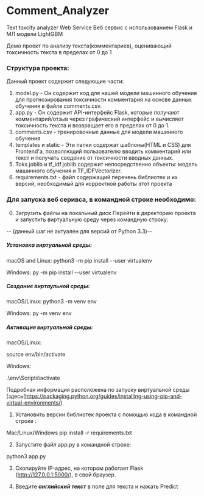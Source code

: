 # Comment_Analyzer
 Text toxcity analyzer Web Service
Веб сервис с использованием Flask и МЛ модели LightGBM

Демо проект по анализу текста(комментариев), оценивающий токсичность текста в пределах от 0 до 1

### Структура проекта: 

Данный проект содержит следующие части:
1. model.py - Он содержит код для нашей модели машинного обучения для прогнозирования токсичности комментария на основе данных обучения в файле comments.csv.
2. app.py - Он содержит API-интерфейс Flask, которые получают комментарий/отзыв через графический интерфейс и вычисляет токсичность текста и возвращает его в пределах от 0 до 1.
3. comments.csv - тренировочные данные для модели машинного обучения
4. templates и static - Эти папки содержат шаблоны(HTML и CSS) для Frontend'а, позволяющий пользователю вводить комментарий или текст и получать сведение от токсичности вводных данных.
5. Toks.joblib и tf_idf.joblib содержит непосредственно объекты: модель машинного обучения и TF_IDFVectorizer.
6. requirements.txt - файл содержащий перечень библиотек и их версий, необходимый для корректной работы этот проекта

### Для запуска веб серивса, в командной строке необходимо: 

0.   Загрузить файлы на локальный диск
Перейти в директорию проекта и запустить виртуальную среду через командную строку:

-- (данный шаг не актуален для версий от Python 3.3)--
##### Установка виртуальной среды:

macOS and Linux:
python3 -m pip install --user virtualenv

Windows:
py -m pip install --user virtualenv

##### Создание виртаульной среды:

macOS/Linux:
python3 -m venv env

Windows:
py -m venv env

##### Активация виртуальной среды:

macOS/Linux:

source env/bin/activate

Windows:

.\env\Scripts\activate

Подробная информация расположена по запуску виртуальной среды [здесь(https://packaging.python.org/guides/installing-using-pip-and-virtual-environments/)


1.   Установить версии библиотек проекта с помощью кода в командной строке :

Mac/Linux/Windows
pip install -r requirements.txt

2. Запустите файл app.py в командной строке:

python3 app.py

3. Скопируйте IP-адрес, на котором работает Flask (http://127.0.0.1:5000/), в свой браузер.

4. Введите **_английский текст_** в поле для текста и нажать Predict





